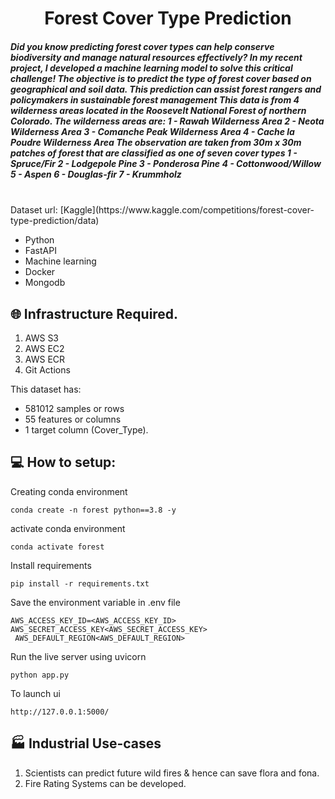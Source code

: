 <h1 align="center">Forest Cover Type Prediction </h1>

<h5>
 Did you know predicting forest cover types can help conserve biodiversity and manage natural resources effectively? In my recent project, I developed a machine learning model to solve this critical challenge!
The objective is to predict the type of forest cover based on geographical and soil data. This prediction can assist forest rangers and policymakers in sustainable forest management
This data is from 4 wilderness areas located in the Roosevelt National Forest of northern Colorado.
The wilderness areas are:
1 - Rawah Wilderness Area
2 - Neota Wilderness Area
3 - Comanche Peak Wilderness Area
4 - Cache la Poudre Wilderness Area
The observation are taken from 30m x 30m patches of forest that are classified as one of seven cover types
1 - Spruce/Fir
2 - Lodgepole Pine
3 - Ponderosa Pine
4 - Cottonwood/Willow
5 - Aspen
6 - Douglas-fir
7 - Krummholz
 </h5>

 </br>
    Dataset url: [Kaggle](https://www.kaggle.com/competitions/forest-cover-type-prediction/data) 
</br>


- Python
- FastAPI
- Machine learning
- Docker
- Mongodb

## 🌐 Infrastructure Required.

1. AWS S3
2. AWS EC2
3. AWS ECR
4. Git Actions

 
This dataset has:
- 581012 samples or rows
- 55 features or columns 
- 1 target column (Cover_Type).


 ## 💻 How to setup:


Creating conda environment
```
conda create -n forest python==3.8 -y
```

activate conda environment
```
conda activate forest
```

Install requirements
```
pip install -r requirements.txt
```

Save the environment variable in .env file
```
AWS_ACCESS_KEY_ID=<AWS_ACCESS_KEY_ID>
AWS_SECRET_ACCESS_KEY<AWS_SECRET_ACCESS_KEY>
 AWS_DEFAULT_REGION<AWS_DEFAULT_REGION>
```
Run the live server using uvicorn
```
python app.py
```
To launch ui
```
http://127.0.0.1:5000/
```

## 🏭 Industrial Use-cases 
1. Scientists can predict future wild fires & hence can save flora and fona.
2. Fire Rating Systems can be developed. 
